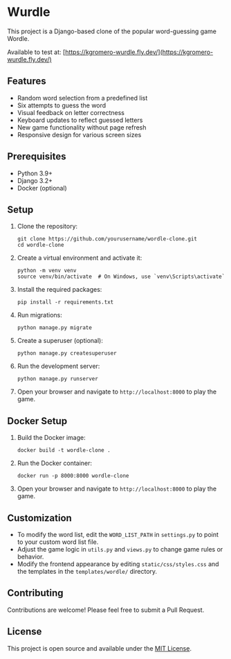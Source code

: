 # Wurdle

This project is a Django-based clone of the popular word-guessing game Wordle.

Available to test at: [https://kgromero-wurdle.fly.dev/](https://kgromero-wurdle.fly.dev/)

## Features

- Random word selection from a predefined list
- Six attempts to guess the word
- Visual feedback on letter correctness
- Keyboard updates to reflect guessed letters
- New game functionality without page refresh
- Responsive design for various screen sizes

## Prerequisites

- Python 3.9+
- Django 3.2+
- Docker (optional)

## Setup

1. Clone the repository:
   ```
   git clone https://github.com/yourusername/wordle-clone.git
   cd wordle-clone
   ```

2. Create a virtual environment and activate it:
   ```
   python -m venv venv
   source venv/bin/activate  # On Windows, use `venv\Scripts\activate`
   ```

3. Install the required packages:
   ```
   pip install -r requirements.txt
   ```

4. Run migrations:
   ```
   python manage.py migrate
   ```

5. Create a superuser (optional):
   ```
   python manage.py createsuperuser
   ```

6. Run the development server:
   ```
   python manage.py runserver
   ```

7. Open your browser and navigate to `http://localhost:8000` to play the game.

## Docker Setup

1. Build the Docker image:
   ```
   docker build -t wordle-clone .
   ```

2. Run the Docker container:
   ```
   docker run -p 8000:8000 wordle-clone
   ```

3. Open your browser and navigate to `http://localhost:8000` to play the game.

## Customization

- To modify the word list, edit the `WORD_LIST_PATH` in `settings.py` to point to your custom word list file.
- Adjust the game logic in `utils.py` and `views.py` to change game rules or behavior.
- Modify the frontend appearance by editing `static/css/styles.css` and the templates in the `templates/wordle/` directory.

## Contributing

Contributions are welcome! Please feel free to submit a Pull Request.

## License

This project is open source and available under the [MIT License](LICENSE).